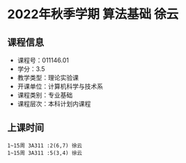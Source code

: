 # 2022年秋季学期 算法基础 徐云






## 课程信息

- 课程号：011146.01
- 学分：3.5
- 教学类型：理论实验课
- 开课单位：计算机科学与技术系
- 课程类别：专业基础
- 课程层次：本科计划内课程

## 上课时间

```
1~15周 3A311 :2(6,7) 徐云
1~15周 3A311 :5(3,4) 徐云
```

